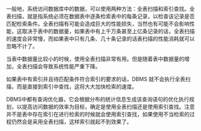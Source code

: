 一般地，系统访问数据库中的数据，可以使用两种方法：全表扫描和索引查找。全表扫描，就是指系统必须在数据表中逐条检索表中的每条记录，以检查该记录是否匹配检索条件。全表扫描有可能会造成巨大的性能损失，当然也有可能不会影响性能，这取决于表中的数据量，如果表中有上千万条甚至上亿条记录的话，全表扫描的速度会非常慢，而如果表中只有几条、几十条记录的话表扫描的性能消耗就可以忽略不计了。
当表中数据量比较小的时候，使用全表扫描非常有用。但是随着表中数据量的增加，全表扫描会导致系统性能严重下降。
如果表中有索引并且待匹配条件符合索引的要求的话，DBMS 就不会执行全表扫描，而是直接到索引中查找，这将大大加快检索的速度。
DBMS中都有查询优化器，它会根据分布的统计信息生成该查询语句的优化执行规划，以提高访问数据的效率为目标，确定是使用全表扫描还是使用索引查找。注意并不是表中存在索引在进行检索的时候就会使用索引查找，如果使用不当检索的过程仍然会是采用全表扫描，这样索引就起不到效果了。